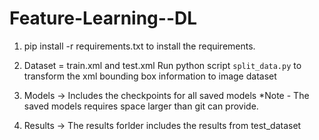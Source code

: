 # Feature-Learning--DL
1. pip install -r requirements.txt to install the requirements.

2. Dataset = train.xml and test.xml
    Run python script `split_data.py` to transform the xml bounding box information to image dataset

3. Models -> Includes the checkpoints for all saved models
    *Note - The saved models requires space larger than git can provide.

4. Results -> The results forlder includes the results from test_dataset

